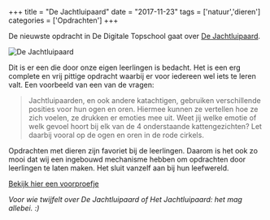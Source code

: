 +++
title = "De Jachtluipaard"
date = "2017-11-23"
tags = ['natuur','dieren']
categories = ['Opdrachten']
+++

De nieuwste opdracht in De Digitale Topschool gaat over [De Jachtluipaard](https://www.dedigitaletopschool.nl/voorproefjes/171-de-jachtluipaard).

![De Jachtluipaard](/img/de-jachtluipaard.jpg)

Dit is er een die door onze eigen leerlingen is bedacht. Het is een erg complete
en vrij pittige opdracht waarbij er voor iedereen wel iets te leren valt. Een voorbeeld
van een van de vragen:

> Jachtluipaarden, en ook andere katachtigen, gebruiken verschillende posities voor hun ogen en oren. Hiermee kunnen ze vertellen hoe ze zich voelen, ze drukken er emoties mee uit. Weet jij welke emotie of welk gevoel hoort bij elk van de 4 onderstaande kattengezichten? Let daarbij vooral op de ogen en oren in de rode cirkels.

Opdrachten met dieren zijn favoriet bij de leerlingen. Daarom is het ook zo mooi
dat wij een ingebouwd mechanisme hebben om opdrachten door leerlingen te laten
maken. Het sluit vanzelf aan bij hun leefwereld.

[Bekijk hier een voorproefje](https://www.dedigitaletopschool.nl/voorproefjes/171-de-jachtluipaard)

_Voor wie twijfelt over De Jachtluipaard of Het Jachtluipaard: het mag allebei. :)_
